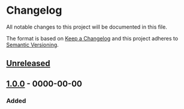 # Changelog

All notable changes to this project will be documented in this file.

The format is based on [Keep a Changelog](https://keepachangelog.com/en/1.0.0) and this project adheres
to [Semantic Versioning](https://semver.org/spec/v2.0.0.html).

## [Unreleased]

## [1.0.0] - 0000-00-00

### Added

[Unreleased]: https://github.com/jhae-de/github-page-template/compare/v1.0.0...main
[1.0.0]: https://github.com/jhae-de/github-page-template/releases/tag/v1.0.0
